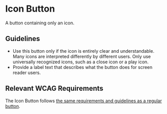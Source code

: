# Icon Button

A button containing only an icon.

## Guidelines

- Use this button only if the icon is entirely clear and understandable.
  Many icons are interpreted differently by different users.
  Only use universally recognized icons, such as a close icon or a play icon.
- Provide a label text that describes what the button does for screen reader users.

## Relevant WCAG Requirements

The Icon Button follows [the same requirements and guidelines as a regular button](/docs/components-buttons-button--docs).
